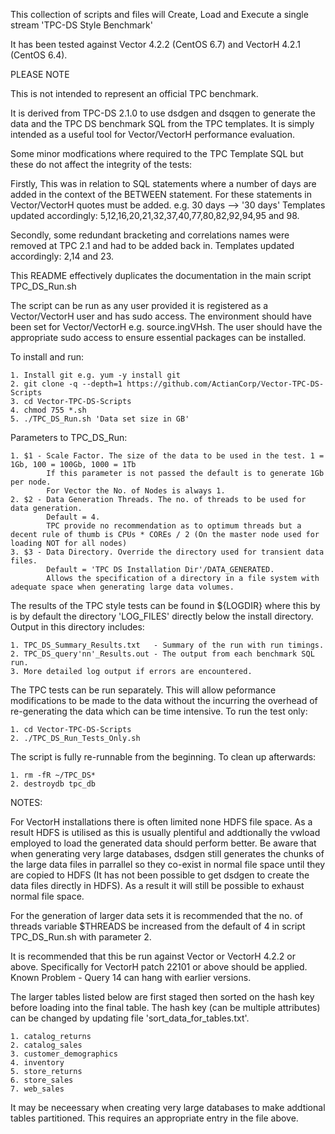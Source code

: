 This collection of scripts and files will Create, Load and Execute a single stream 'TPC-DS Style Benchmark'

It has been tested against Vector 4.2.2 (CentOS 6.7) and VectorH 4.2.1 (CentOS 6.4). 

PLEASE NOTE 

This is not intended to represent an official TPC benchmark. 

It is derived from TPC-DS 2.1.0 to use dsdgen and dsqgen to generate the data and the TPC DS benchmark SQL from the TPC templates. 
It is simply intended as a useful tool for Vector/VectorH performance evaluation.

Some minor modfications where required to the TPC Template SQL but these do not affect the integrity of the tests:

Firstly, This was in relation to SQL statements where a number of days are added in the context of the BETWEEN statement. 
For these statements in Vector/VectorH quotes must be added. 
    e.g. 30 days --> '30 days'
Templates updated accordingly:
    5,12,16,20,21,32,37,40,77,80,82,92,94,95 and 98.

Secondly, some redundant bracketing and correlations names were removed at TPC 2.1 and had to be added back in.
Templates updated accordingly:
    2,14 and 23.


This README effectively duplicates the documentation in the main script TPC_DS_Run.sh

The script can be run as any user provided it is registered as a Vector/VectorH user and has sudo access.  The environment should have been set for Vector/VectorH e.g. source.ingVHsh. The user should have the appropriate sudo access to ensure essential packages can be installed.

To install and run:

    1. Install git e.g. yum -y install git 
    2. git clone -q --depth=1 https://github.com/ActianCorp/Vector-TPC-DS-Scripts
    3. cd Vector-TPC-DS-Scripts
    4. chmod 755 *.sh
    5. ./TPC_DS_Run.sh 'Data set size in GB'

Parameters to TPC_DS_Run:

    1. $1 - Scale Factor. The size of the data to be used in the test. 1 = 1Gb, 100 = 100Gb, 1000 = 1Tb
            If this parameter is not passed the default is to generate 1Gb per node.
            For Vector the No. of Nodes is always 1.
    2. $2 - Data Generation Threads. The no. of threads to be used for data generation.
            Default = 4.
            TPC provide no recommendation as to optimum threads but a decent rule of thumb is CPUs * COREs / 2 (On the master node used for loading NOT for all nodes)
    3. $3 - Data Directory. Override the directory used for transient data files.
            Default = 'TPC DS Installation Dir'/DATA_GENERATED.
            Allows the specification of a directory in a file system with adequate space when generating large data volumes.

The results of the TPC style tests can be found in ${LOGDIR} where this by is by default the directory 'LOG_FILES' directly below the install directory. Output in this directory includes:

    1. TPC_DS_Summary_Results.txt   - Summary of the run with run timings.
    2. TPC_DS_query'nn'_Results.out - The output from each benchmark SQL run.
    3. More detailed log output if errors are encountered.

The TPC tests can be run separately. This will allow peformance modifications to be made to the data
without the incurring the overhead of re-generating the data which can be time intensive. To run the test only:

    1. cd Vector-TPC-DS-Scripts
    2. ./TPC_DS_Run_Tests_Only.sh

The script is fully re-runnable from the beginning. To clean up afterwards:

    1. rm -fR ~/TPC_DS*
    2. destroydb tpc_db

NOTES:

For VectorH installations there is often limited none HDFS file space. As a result HDFS is utilised as this is usually plentiful and addtionally the vwload employed to load the generated data should perform better.
Be aware that when generating very large databases, dsdgen still generates the chunks of the large data files in parrallel so they co-exist in normal file space until they are copied to HDFS (It has not been possible to get dsdgen to create the data files directly in HDFS). As a result it will still be possible to exhaust normal file space.

For the generation of larger data sets it is recommended that the no. of threads variable $THREADS be increased from the default of 4 in script TPC_DS_Run.sh with parameter 2.

It is recommended that this be run against Vector or VectorH 4.2.2 or above. Specifically for VectorH patch 22101 or above should be applied.  
Known Problem - Query 14 can hang with earlier versions.

The larger tables listed below are first staged then sorted on the hash key before loading into the final table. The hash key (can be multiple attributes) can be changed by updating file 'sort_data_for_tables.txt'. 

    1. catalog_returns
    2. catalog_sales
    3. customer_demographics
    4. inventory
    5. store_returns
    6. store_sales
    7. web_sales

It may be neceessary when creating very large databases to make addtional tables partitioned. This requires an appropriate entry in the file above.

